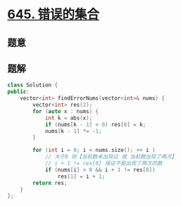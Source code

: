 #  [645. 错误的集合](https://leetcode.cn/problems/set-mismatch/)

## 题意



## 题解



```c++
class Solution {
public:
    vector<int> findErrorNums(vector<int>& nums) {
        vector<int> res(2);
        for (auto x : nums) {
            int k = abs(x);
            if (nums[k - 1] < 0) res[0] = k;
            nums[k - 1] *= -1;
        }

        for (int i = 0; i < nums.size(); ++ i )
            // 大于0 则【当前数未出现过 或 当前数出现了两次】
            // i + 1 != res[0] 保证不是出现了两次的数
            if (nums[i] > 0 && i + 1 != res[0])
                res[1] = i + 1;
        return res;
    }
};
```



```python3

```

